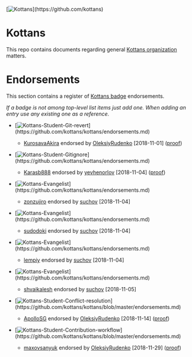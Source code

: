 [![Kottans](https://img.shields.io/badge/%3D(%5E.%5E)%3D-Kottans-lightgrey.svg)](https://github.com/kottans)

# Kottans

This repo contains documents regarding general
[Kottans organization](https://github.com/kottans) matters.

# Endorsements

This section contains a register of
[Kottans badge](https://github.com/kottans/artifacts/blob/master/badges.md)
endorsements.

_If a badge is not among top-level list items just add one._
_When adding an entry use any existing one as a reference._

 * [![Kottans-Student-Git-revert](https://img.shields.io/badge/%3D(%5E.%5E)%3D-mastered%20git%20revert-orange.svg)](https://github.com/kottans/kottans/endorsements.md)
   - [KurosavaAkira](https://github.com/KurosavaAkira) endorsed by
     [OleksiyRudenko](https://github.com/OleksiyRudenko) [2018-11-01]
     ([proof](https://github.com/kottans/frontend-2019-homeworks/pull/3#issuecomment-435157422))

 * [![Kottans-Student-Gitignore](https://img.shields.io/badge/%3D(%5E.%5E)%3D-mastered%20gitignore-orange.svg)](https://github.com/kottans/kottans/endorsements.md)
   - [Karasb888](https://github.com/Karasb888) endorsed by
     [yevhenorlov](https://github.com/yevhenorlov) [2018-11-04]
     ([proof](https://github.com/kottans/mock-repo/pull/161#issuecomment-435701045))

* [![Kottans-Evangelist](https://img.shields.io/badge/%3D(%5E.%5E)%3D-Kottans%20Evangelist-dc143c.svg)](https://github.com/kottans/kottans/endorsements.md)
   - [zonzujiro](https://github.com/zonzujiro) endorsed by
     [suchov](https://github.com/suchov) [2018-11-04]

* [![Kottans-Evangelist](https://img.shields.io/badge/%3D(%5E.%5E)%3D-Kottans%20Evangelist-dc143c.svg)](https://github.com/kottans/kottans/endorsements.md)
   - [sudodoki](https://github.com/sudodoki) endorsed by
     [suchov](https://github.com/suchov) [2018-11-04]

* [![Kottans-Evangelist](https://img.shields.io/badge/%3D(%5E.%5E)%3D-Kottans%20Evangelist-dc143c.svg)](https://github.com/kottans/kottans/endorsements.md)
   - [lempiy](https://github.com/lempiy) endorsed by
     [suchov](https://github.com/suchov) [2018-11-04]

* [![Kottans-Evangelist](https://img.shields.io/badge/%3D(%5E.%5E)%3D-Kottans%20Evangelist-dc143c.svg)](https://github.com/kottans/kottans/endorsements.md)
   - [shvaikalesh](https://github.com/shvaikalesh) endorsed by
     [suchov](https://github.com/suchov) [2018-11-05]

* [![Kottans-Student-Conflict-resolution](https://img.shields.io/badge/%3D(%5E.%5E)%3D-mastered%20conflict%20resolution-brightgreen.svg)](https://github.com/kottans/kottans/blob/master/endorsements.md)
   - [ApolloSG](https://github.com/ApolloSG) endorsed by
     [OleksiyRudenko](https://github.com/OleksiyRudenko) [2018-11-14]
     ([proof](https://github.com/kottans/mock-repo/pull/167#issuecomment-438464623))

* [![Kottans-Student-Contribution-workflow](https://img.shields.io/badge/%3D(%5E.%5E)%3D-mastered%20contribution%20workflow-6f42c1.svg)](https://github.com/kottans/kottans/blob/master/endorsements.md)
   - [maxovsanyuk](https://github.com/maxovsanyuk) endorsed by
     [OleksiyRudenko](https://github.com/OleksiyRudenko) [2018-11-29]
     ([proof](https://github.com/kottans/frontend-2019-homeworks/pull/37#issuecomment-442990231))
